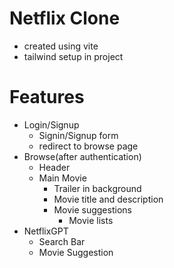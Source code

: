 # Netflix Clone

- created using vite
- tailwind setup in project

# Features

- Login/Signup
  - Signin/Signup form
  - redirect to browse page
- Browse(after authentication)
  - Header
  - Main Movie
    - Trailer in background
    - Movie title and description
    - Movie suggestions
      - Movie lists
- NetflixGPT
  - Search Bar
  - Movie Suggestion
